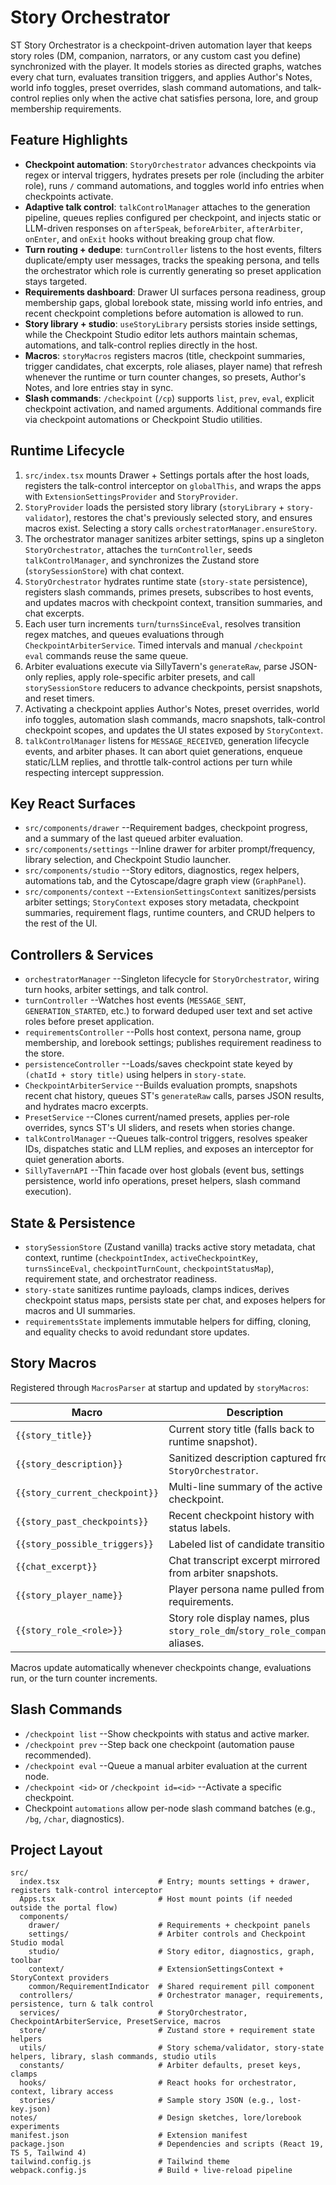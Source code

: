 ﻿# Story Orchestrator

ST Story Orchestrator is a checkpoint-driven automation layer that keeps story roles (DM, companion, narrators, or any custom cast you define) synchronized with the player. It models stories as directed graphs, watches every chat turn, evaluates transition triggers, and applies Author's Notes, world info toggles, preset overrides, slash command automations, and talk-control replies only when the active chat satisfies persona, lore, and group membership requirements.

## Feature Highlights
- **Checkpoint automation**: `StoryOrchestrator` advances checkpoints via regex or interval triggers, hydrates presets per role (including the arbiter role), runs `/` command automations, and toggles world info entries when checkpoints activate.
- **Adaptive talk control**: `talkControlManager` attaches to the generation pipeline, queues replies configured per checkpoint, and injects static or LLM-driven responses on `afterSpeak`, `beforeArbiter`, `afterArbiter`, `onEnter`, and `onExit` hooks without breaking group chat flow.
- **Turn routing + dedupe**: `turnController` listens to the host events, filters duplicate/empty user messages, tracks the speaking persona, and tells the orchestrator which role is currently generating so preset application stays targeted.
- **Requirements dashboard**: Drawer UI surfaces persona readiness, group membership gaps, global lorebook state, missing world info entries, and recent checkpoint completions before automation is allowed to run.
- **Story library + studio**: `useStoryLibrary` persists stories inside settings, while the Checkpoint Studio editor lets authors maintain schemas, automations, and talk-control replies directly in the host.
- **Macros**: `storyMacros` registers macros (title, checkpoint summaries, trigger candidates, chat excerpts, role aliases, player name) that refresh whenever the runtime or turn counter changes, so presets, Author's Notes, and lore entries stay in sync.
- **Slash commands**: `/checkpoint` (`/cp`) supports `list`, `prev`, `eval`, explicit checkpoint activation, and named arguments. Additional commands fire via checkpoint automations or Checkpoint Studio utilities.

## Runtime Lifecycle
1. `src/index.tsx` mounts Drawer + Settings portals after the host loads, registers the talk-control interceptor on `globalThis`, and wraps the apps with `ExtensionSettingsProvider` and `StoryProvider`.
2. `StoryProvider` loads the persisted story library (`storyLibrary` + `story-validator`), restores the chat's previously selected story, and ensures macros exist. Selecting a story calls `orchestratorManager.ensureStory`.
3. The orchestrator manager sanitizes arbiter settings, spins up a singleton `StoryOrchestrator`, attaches the `turnController`, seeds `talkControlManager`, and synchronizes the Zustand store (`storySessionStore`) with chat context.
4. `StoryOrchestrator` hydrates runtime state (`story-state` persistence), registers slash commands, primes presets, subscribes to host events, and updates macros with checkpoint context, transition summaries, and chat excerpts.
5. Each user turn increments `turn`/`turnsSinceEval`, resolves transition regex matches, and queues evaluations through `CheckpointArbiterService`. Timed intervals and manual `/checkpoint eval` commands reuse the same queue.
6. Arbiter evaluations execute via SillyTavern's `generateRaw`, parse JSON-only replies, apply role-specific arbiter presets, and call `storySessionStore` reducers to advance checkpoints, persist snapshots, and reset timers.
7. Activating a checkpoint applies Author's Notes, preset overrides, world info toggles, automation slash commands, macro snapshots, talk-control checkpoint scopes, and updates the UI states exposed by `StoryContext`.
8. `talkControlManager` listens for `MESSAGE_RECEIVED`, generation lifecycle events, and arbiter phases. It can abort quiet generations, enqueue static/LLM replies, and throttle talk-control actions per turn while respecting intercept suppression.

## Key React Surfaces
- `src/components/drawer` --Requirement badges, checkpoint progress, and a summary of the last queued arbiter evaluation.
- `src/components/settings` --Inline drawer for arbiter prompt/frequency, library selection, and Checkpoint Studio launcher.
- `src/components/studio` --Story editors, diagnostics, regex helpers, automations tab, and the Cytoscape/dagre graph view (`GraphPanel`).
- `src/components/context` --`ExtensionSettingsContext` sanitizes/persists arbiter settings; `StoryContext` exposes story metadata, checkpoint summaries, requirement flags, runtime counters, and CRUD helpers to the rest of the UI.

## Controllers & Services
- `orchestratorManager` --Singleton lifecycle for `StoryOrchestrator`, wiring turn hooks, arbiter settings, and talk control.
- `turnController` --Watches host events (`MESSAGE_SENT`, `GENERATION_STARTED`, etc.) to forward deduped user text and set active roles before preset application.
- `requirementsController` --Polls host context, persona name, group membership, and lorebook settings; publishes requirement readiness to the store.
- `persistenceController` --Loads/saves checkpoint state keyed by `(chatId + story title)` using helpers in `story-state`.
- `CheckpointArbiterService` --Builds evaluation prompts, snapshots recent chat history, queues ST's `generateRaw` calls, parses JSON results, and hydrates macro excerpts.
- `PresetService` --Clones current/named presets, applies per-role overrides, syncs ST's UI sliders, and resets when stories change.
- `talkControlManager` --Queues talk-control triggers, resolves speaker IDs, dispatches static and LLM replies, and exposes an interceptor for quiet generation aborts.
- `SillyTavernAPI` --Thin facade over host globals (event bus, settings persistence, world info operations, preset helpers, slash command execution).

## State & Persistence
- `storySessionStore` (Zustand vanilla) tracks active story metadata, chat context, runtime (`checkpointIndex`, `activeCheckpointKey`, `turnsSinceEval`, `checkpointTurnCount`, `checkpointStatusMap`), requirement state, and orchestrator readiness.
- `story-state` sanitizes runtime payloads, clamps indices, derives checkpoint status maps, persists state per chat, and exposes helpers for macros and UI summaries.
- `requirementsState` implements immutable helpers for diffing, cloning, and equality checks to avoid redundant store updates.

## Story Macros
Registered through `MacrosParser` at startup and updated by `storyMacros`:

| Macro | Description |
| --- | --- |
| `{{story_title}}` | Current story title (falls back to runtime snapshot). |
| `{{story_description}}` | Sanitized description captured from `StoryOrchestrator`. |
| `{{story_current_checkpoint}}` | Multi-line summary of the active checkpoint. |
| `{{story_past_checkpoints}}` | Recent checkpoint history with status labels. |
| `{{story_possible_triggers}}` | Labeled list of candidate transitions. |
| `{{chat_excerpt}}` | Chat transcript excerpt mirrored from arbiter snapshots. |
| `{{story_player_name}}` | Player persona name pulled from requirements. |
| `{{story_role_<role>}}` | Story role display names, plus `story_role_dm`/`story_role_companion` aliases. |

Macros update automatically whenever checkpoints change, evaluations run, or the turn counter increments.

## Slash Commands
- `/checkpoint list` --Show checkpoints with status and active marker.
- `/checkpoint prev` --Step back one checkpoint (automation pause recommended).
- `/checkpoint eval` --Queue a manual arbiter evaluation at the current node.
- `/checkpoint <id>` or `/checkpoint id=<id>` --Activate a specific checkpoint.
- Checkpoint `automations` allow per-node slash command batches (e.g., `/bg`, `/char`, diagnostics).

## Project Layout
```
src/
  index.tsx                      # Entry; mounts settings + drawer, registers talk-control interceptor
  Apps.tsx                       # Host mount points (if needed outside the portal flow)
  components/
    drawer/                      # Requirements + checkpoint panels
    settings/                    # Arbiter controls and Checkpoint Studio modal
    studio/                      # Story editor, diagnostics, graph, toolbar
    context/                     # ExtensionSettingsContext + StoryContext providers
    common/RequirementIndicator  # Shared requirement pill component
  controllers/                   # Orchestrator manager, requirements, persistence, turn & talk control
  services/                      # StoryOrchestrator, CheckpointArbiterService, PresetService, macros
  store/                         # Zustand store + requirement state helpers
  utils/                         # Story schema/validator, story-state helpers, library, slash commands, studio utils
  constants/                     # Arbiter defaults, preset keys, clamps
  hooks/                         # React hooks for orchestrator, context, library access
  stories/                       # Sample story JSON (e.g., lost-key.json)
notes/                           # Design sketches, lore/lorebook experiments
manifest.json                    # Extension manifest
package.json                     # Dependencies and scripts (React 19, TS 5, Tailwind 4)
tailwind.config.js               # Tailwind theme
webpack.config.js                # Build + live-reload pipeline
```
